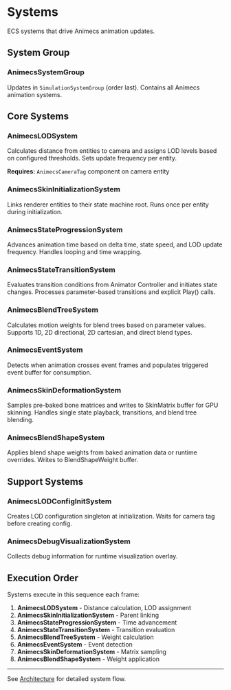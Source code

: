 # Systems

ECS systems that drive Animecs animation updates.

## System Group

### AnimecsSystemGroup

Updates in `SimulationSystemGroup` (order last). Contains all Animecs animation systems.

## Core Systems

### AnimecsLODSystem

Calculates distance from entities to camera and assigns LOD levels based on configured thresholds. Sets update frequency per entity.

**Requires:** `AnimecsCameraTag` component on camera entity

### AnimecsSkinInitializationSystem

Links renderer entities to their state machine root. Runs once per entity during initialization.

### AnimecsStateProgressionSystem

Advances animation time based on delta time, state speed, and LOD update frequency. Handles looping and time wrapping.

### AnimecsStateTransitionSystem

Evaluates transition conditions from Animator Controller and initiates state changes. Processes parameter-based transitions and explicit Play() calls.

### AnimecsBlendTreeSystem

Calculates motion weights for blend trees based on parameter values. Supports 1D, 2D directional, 2D cartesian, and direct blend types.

### AnimecsEventSystem

Detects when animation crosses event frames and populates triggered event buffer for consumption.

### AnimecsSkinDeformationSystem

Samples pre-baked bone matrices and writes to SkinMatrix buffer for GPU skinning. Handles single state playback, transitions, and blend tree blending.

### AnimecsBlendShapeSystem

Applies blend shape weights from baked animation data or runtime overrides. Writes to BlendShapeWeight buffer.

## Support Systems

### AnimecsLODConfigInitSystem

Creates LOD configuration singleton at initialization. Waits for camera tag before creating config.

### AnimecsDebugVisualizationSystem

Collects debug information for runtime visualization overlay.

## Execution Order

Systems execute in this sequence each frame:

1. **AnimecsLODSystem** - Distance calculation, LOD assignment
2. **AnimecsSkinInitializationSystem** - Parent linking
3. **AnimecsStateProgressionSystem** - Time advancement
4. **AnimecsStateTransitionSystem** - Transition evaluation
5. **AnimecsBlendTreeSystem** - Weight calculation
6. **AnimecsEventSystem** - Event detection
7. **AnimecsSkinDeformationSystem** - Matrix sampling
8. **AnimecsBlendShapeSystem** - Weight application

---

See [Architecture](../manual/architecture.md) for detailed system flow.